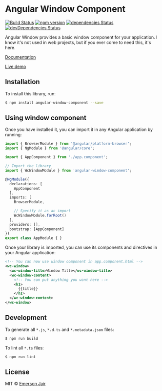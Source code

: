 # Angular Window Component

[![Build Status](https://travis-ci.org/dungahk/angular-window-component.svg?branch=master)](https://travis-ci.org/dungahk/angular-window-component)
[![npm version](https://badge.fury.io/js/angular-window-component.svg)](https://badge.fury.io/js/angular-window-component)
[![dependencies Status](https://david-dm.org/dungahk/angular-window-component/status.svg)](https://david-dm.org/dungahk/angular-window-component)
[![devDependencies Status](https://david-dm.org/dungahk/angular-window-component/dev-status.svg)](https://david-dm.org/dungahk/angular-window-component?type=dev)


Angular Window provides a basic window component for your application. I know it's not used in web projects, but if you ever come to need this, it's here.

[Documentation](http://emersonjair.info/angular-window-component/)

[Live demo](http://emersonjair.info/angular-window-component/example/)

## Installation

To install this library, run:

```bash
$ npm install angular-window-component --save
```

## Using window component

Once you have installed it, you can import it in any Angular application by running:


```typescript
import { BrowserModule } from '@angular/platform-browser';
import { NgModule } from '@angular/core';

import { AppComponent } from './app.component';

// Import the library
import { WcWindowModule } from 'angular-window-component';

@NgModule({
  declarations: [
    AppComponent
  ],
  imports: [
    BrowserModule,

    // Specify it as an import
    WcWindowModule.forRoot()
  ],
  providers: [],
  bootstrap: [AppComponent]
})
export class AppModule { }
```

Once your library is imported, you can use its components and directives in your Angular application:

```xml
<!-- You can now use window component in app.component.html -->
<wc-window>
  <wc-window-title>Window Title</wc-window-title>
  <wc-window-content>
    <!-- You can put anything you want here -->
    <h1>
      {{title}}
    </h1>
  </wc-window-content>
</wc-window>
```

## Development

To generate all `*.js`, `*.d.ts` and `*.metadata.json` files:

```bash
$ npm run build
```

To lint all `*.ts` files:

```bash
$ npm run lint
```

## License

MIT © [Emerson Jair](mailto:emersonjairr@gmail.com)
